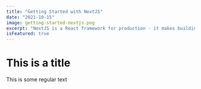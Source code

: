 ```yaml
---
title: "Getting Started with NextJS"
date: "2021-10-15"
image: getting-started-nextjs.png
excerpt: "NextJS is a React framework for production - it makes building fullstack React apps and sites a breeze and ships with built-in SSR."
isFeatured: true
---
```


# This is a title

This is some regular text
